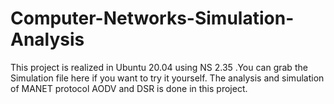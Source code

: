# Computer-Networks-Simulation-Analysis
This project is realized in Ubuntu 20.04 using NS 2.35 .You can grab the Simulation file here if you want to try it yourself. The analysis and simulation of MANET protocol AODV and DSR is done in this project.
